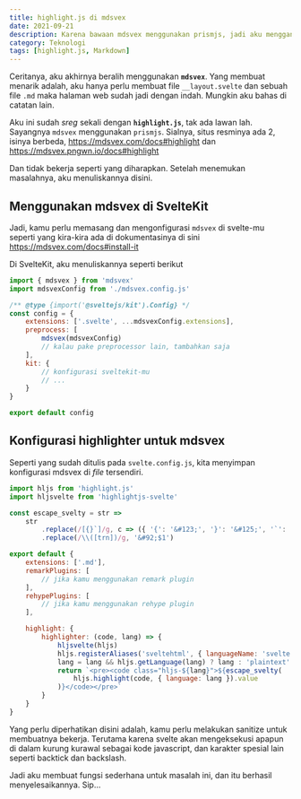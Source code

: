 ```yaml
---
title: highlight.js di mdsvex
date: 2021-09-21
description: Karena bawaan mdsvex menggunakan prismjs, jadi aku menggantinya
category: Teknologi
tags: [highlight.js, Markdown]
---
```


Ceritanya, aku akhirnya beralih menggunakan **`mdsvex`**. Yang membuat menarik adalah, aku hanya perlu membuat file `__layout.svelte` dan sebuah file `.md` maka halaman web sudah jadi dengan indah. Mungkin aku bahas di catatan lain.

Aku ini sudah _sreg_ sekali dengan **`highlight.js`**, tak ada lawan lah. Sayangnya `mdsvex` menggunakan `prismjs`. Sialnya, situs resminya ada 2, isinya berbeda, https://mdsvex.com/docs#highlight dan https://mdsvex.pngwn.io/docs#highlight

Dan tidak bekerja seperti yang diharapkan. Setelah menemukan masalahnya, aku menuliskannya disini.

## Menggunakan mdsvex di SvelteKit

Jadi, kamu perlu memasang dan mengonfigurasi `mdsvex` di svelte-mu seperti yang kira-kira ada di dokumentasinya di sini https://mdsvex.com/docs#install-it

Di SvelteKit, aku menuliskannya seperti berikut

```js
import { mdsvex } from 'mdsvex'
import mdsvexConfig from './mdsvex.config.js'

/** @type {import('@sveltejs/kit').Config} */
const config = {
	extensions: ['.svelte', ...mdsvexConfig.extensions],
	preprocess: [
		mdsvex(mdsvexConfig)
		// kalau pake preprocessor lain, tambahkan saja
	],
	kit: {
		// konfigurasi sveltekit-mu
		// ...
	}
}

export default config
```

## Konfigurasi highlighter untuk mdsvex

Seperti yang sudah ditulis pada `svelte.config.js`, kita menyimpan konfigurasi mdsvex di _file_ tersendiri.

```js
import hljs from 'highlight.js'
import hljsvelte from 'highlightjs-svelte'

const escape_svelty = str =>
	str
		.replace(/[{}`]/g, c => ({ '{': '&#123;', '}': '&#125;', '`': '&#96;' })[c])
		.replace(/\\([trn])/g, '&#92;$1')

export default {
	extensions: ['.md'],
	remarkPlugins: [
		// jika kamu menggunakan remark plugin
	],
	rehypePlugins: [
		// jika kamu menggunakan rehype plugin
	],

	highlight: {
		highlighter: (code, lang) => {
			hljsvelte(hljs)
			hljs.registerAliases('sveltehtml', { languageName: 'svelte' })
			lang = lang && hljs.getLanguage(lang) ? lang : 'plaintext'
			return `<pre><code class="hljs-${lang}">${escape_svelty(
				hljs.highlight(code, { language: lang }).value
			)}</code></pre>`
		}
	}
}
```

Yang perlu diperhatikan disini adalah, kamu perlu melakukan sanitize untuk membuatnya bekerja. Terutama karena svelte akan mengeksekusi apapun di dalam kurung kurawal sebagai kode javascript, dan karakter spesial lain seperti backtick dan backslash.

Jadi aku membuat fungsi sederhana untuk masalah ini, dan itu berhasil menyelesaikannya. Sip...
